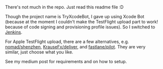 There's not much in the repo. Just read this readme file :D

Though the project name is TryXcodeBot, I gave up using Xcode Bot (because at the moment I couldn't make the TestFlight upload part to work! because of code signing and provisioning profile issues). So I switched to [Jenkins](https://jenkins-ci.org/).

For Apple TestFlight upload, there are a few alternatives, e.g. [nomad/shenzhen](https://github.com/nomad/shenzhen), [KrauseFx/deliver](https://github.com/KrauseFx/deliver), and [fastlane/pilot](https://github.com/fastlane/pilot). They are very similar, just choose what you like.

See my medium post for requirements and on how to setup.